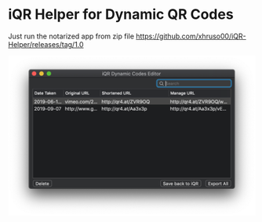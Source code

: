 # iQR Helper for Dynamic QR Codes

Just run the notarized app from zip file https://github.com/xhruso00/iQR-Helper/releases/tag/1.0

![logo](https://github.com/xhruso00/iQR-Helper/blob/master/iQRHelper.png)

